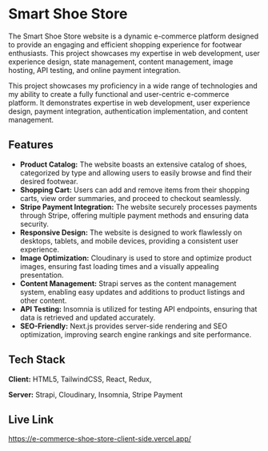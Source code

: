 
# Smart Shoe Store

The Smart Shoe Store website is a dynamic e-commerce platform designed to provide an engaging and efficient shopping experience for footwear enthusiasts. This project showcases my expertise in web development, user experience design, state management, content management, image hosting, API testing, and online payment integration.

This project showcases my proficiency in a wide range of technologies and my ability to create a fully functional and user-centric e-commerce platform. It demonstrates expertise in web development, user experience design, payment integration, authentication implementation, and content management.




## Features

- **Product Catalog:** The website boasts an extensive catalog of shoes, categorized by type and allowing users to easily browse and find their desired footwear.
- **Shopping Cart:** Users can add and remove items from their shopping carts, view order summaries, and proceed to checkout seamlessly.
- **Stripe Payment Integration:** The website securely processes payments through Stripe, offering multiple payment methods and ensuring data security.
- **Responsive Design:** The website is designed to work flawlessly on desktops, tablets, and mobile devices, providing a consistent user experience.
- **Image Optimization:** Cloudinary is used to store and optimize product images, ensuring fast loading times and a visually appealing presentation.
- **Content Management:** Strapi serves as the content management system, enabling easy updates and additions to product listings and other content.
- **API Testing:** Insomnia is utilized for testing API endpoints, ensuring that data is retrieved and updated accurately.
- **SEO-Friendly:** Next.js provides server-side rendering and SEO optimization, improving search engine rankings and site performance.

## Tech Stack

**Client:** HTML5, TailwindCSS, React, Redux,  

**Server:** Strapi, Cloudinary, Insomnia, Stripe Payment


## Live Link

https://e-commerce-shoe-store-client-side.vercel.app/